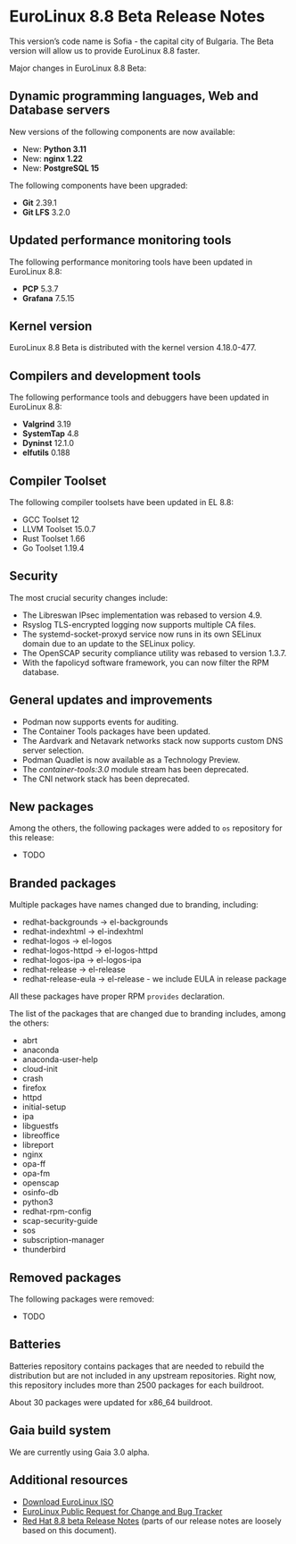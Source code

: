 # EuroLinux 8.8 Beta Release Notes

This version’s code name is Sofia - the capital city of Bulgaria. The Beta version will allow us to provide EuroLinux 8.8 faster. 

Major changes in EuroLinux 8.8 Beta:

## Dynamic programming languages, Web and Database servers

New versions of the following components are now available:

- New: **Python 3.11**
- New: **nginx 1.22**
- New: **PostgreSQL 15**

The following components have been upgraded:

- **Git** 2.39.1
- **Git LFS** 3.2.0

## Updated performance monitoring tools

The following performance monitoring tools have been updated in EuroLinux 8.8:

- **PCP** 5.3.7
- **Grafana** 7.5.15

## Kernel version

EuroLinux 8.8 Beta is distributed with the kernel version 4.18.0-477.

## Compilers and development tools

The following performance tools and debuggers have been updated in EuroLinux 8.8:

- **Valgrind** 3.19
- **SystemTap** 4.8
- **Dyninst** 12.1.0
- **elfutils** 0.188

## Compiler Toolset

The following compiler toolsets have been updated in EL 8.8:

- GCC Toolset 12
- LLVM Toolset 15.0.7
- Rust Toolset 1.66
- Go Toolset 1.19.4

## Security

The most crucial security changes include:

- The Libreswan IPsec implementation was rebased to version 4.9.
- Rsyslog TLS-encrypted logging now supports multiple CA files.
- The systemd-socket-proxyd service now runs in its own SELinux domain due to an update to the SELinux policy.
- The OpenSCAP security compliance utility was rebased to version 1.3.7.
- With the fapolicyd software framework, you can now filter the RPM database.

## General updates and improvements

- Podman now supports events for auditing.
- The Container Tools packages have been updated.
- The Aardvark and Netavark networks stack now supports custom DNS server selection.
- Podman Quadlet is now available as a Technology Preview.
- The *container-tools:3.0* module stream has been deprecated.
- The CNI network stack has been deprecated.

## New packages

Among the others, the following packages were added to `os` repository for this
release:

- TODO


## Branded packages

Multiple packages have names changed due to branding, including:

- redhat-backgrounds -> el-backgrounds
- redhat-indexhtml -> el-indexhtml
- redhat-logos -> el-logos
- redhat-logos-httpd -> el-logos-httpd
- redhat-logos-ipa -> el-logos-ipa
- redhat-release -> el-release
- redhat-release-eula -> el-release - we include EULA in release package

All these packages have proper RPM `provides` declaration.

The list of the packages that are changed due to branding includes, among the
others:

- abrt
- anaconda
- anaconda-user-help
- cloud-init
- crash
- firefox
- httpd
- initial-setup
- ipa
- libguestfs
- libreoffice
- libreport
- nginx
- opa-ff
- opa-fm
- openscap
- osinfo-db
- python3
- redhat-rpm-config
- scap-security-guide
- sos
- subscription-manager
- thunderbird

## Removed packages

The following packages were removed:

- TODO


## Batteries

Batteries repository contains packages that are needed to rebuild the
distribution but are not included in any upstream repositories. Right now,
this repository includes more than 2500 packages for each buildroot.

About 30 packages were updated for x86_64 buildroot.

## Gaia build system

We are currently using Gaia 3.0 alpha.

## Additional resources

- [Download EuroLinux ISO](https://fbi.cdn.euro-linux.com/isos/)
- [EuroLinux Public Request for Change and Bug Tracker](https://github.com/EuroLinux/eurolinux-distro-bugs-and-rfc)
- [Red Hat 8.8 beta Release
  Notes](https://access.redhat.com/documentation/en-us/red_hat_enterprise_linux/8-beta/html/8.8_release_notes/index) (parts of our release notes are loosely based on this document).

